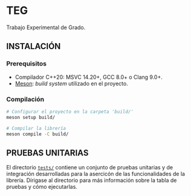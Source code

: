 # TEG
Trabajo Experimental de Grado.

## INSTALACIÓN

### Prerequisitos

* Compilador C++20: MSVC 14.20+, GCC 8.0+ o Clang 9.0+.
* [Meson](https://mesonbuild.com/): _build system_ utilizado en el proyecto.

### Compilación

```bash
# Configurar el proyecto en la carpeta 'build/'
meson setup build/

# Compilar la librería
meson compile -C build/
```

## PRUEBAS UNITARIAS

El directorio [`tests/`](tests/) contiene un conjunto de pruebas unitarias y de integración desarrolladas para la asercicón de las funcionalidades de la librería. Dírigase al directorio para más información sobre la tabla de pruebas y cómo ejecutarlas.

